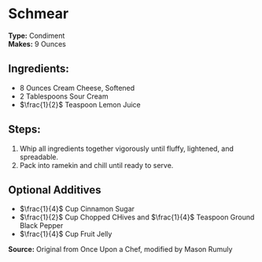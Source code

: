 # Schmear

**Type:** Condiment\
**Makes:** 9 Ounces

## Ingredients:
- 8 Ounces Cream Cheese, Softened
- 2 Tablespoons Sour Cream
- $\frac{1}{2}$ Teaspoon Lemon Juice

## Steps:
1. Whip all ingredients together vigorously until fluffy, lightened, and spreadable.
2. Pack into ramekin and chill until ready to serve.

## Optional Additives
- $\frac{1}{4}$ Cup Cinnamon Sugar
- $\frac{1}{2}$ Cup Chopped CHives and $\frac{1}{4}$ Teaspoon Ground Black Pepper
- $\frac{1}{4}$ Cup Fruit Jelly

**Source:** Original from Once Upon a Chef, modified by Mason Rumuly

